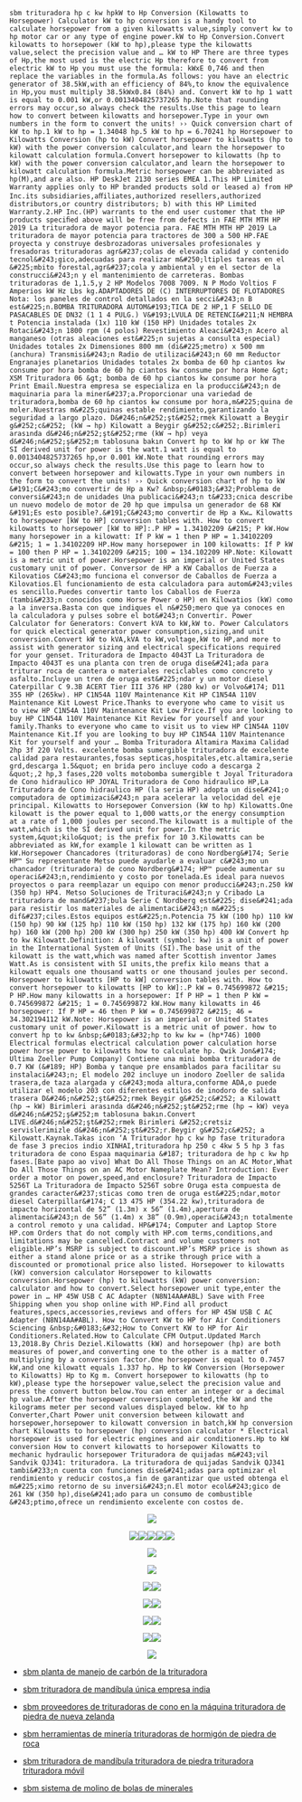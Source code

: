 
```
sbm trituradora hp c kw hpkW to Hp Conversion (Kilowatts to Horsepower) Calculator kW to hp conversion is a handy tool to calculate horsepower from a given kilowatts value,simply convert kw to hp motor car or any type of engine power.kW to Hp Conversion.Convert kilowatts to horsepower (kW to hp),please type the kilowatts value,select the precision value and … kW to HP There are three types of Hp,the most used is the electric Hp therefore to convert from electric kW to Hp you must use the formula: kWxE 0,746 and then replace the variables in the formula.As follows: you have an electric generator of 38.5kW,with an efficiency of 84%,to know the equivalence in Hp,you must multiply 38.5kWx0.84 (84%) and. Convert kW to hp 1 watt is equal to 0.001 kW,or 0.0013404825737265 hp.Note that rounding errors may occur,so always check the results.Use this page to learn how to convert between kilowatts and horsepower.Type in your own numbers in the form to convert the units! ›› Quick conversion chart of kW to hp.1 kW to hp = 1.34048 hp.5 kW to hp = 6.70241 hp Horsepower to Kilowatts Conversion (hp to kW) Convert horsepower to kilowatts (hp to kW) with the power conversion calculator,and learn the horsepower to kilowatt calculation formula.Convert horsepower to kilowatts (hp to kW) with the power conversion calculator,and learn the horsepower to kilowatt calculation formula.Metric horsepower can be abbreviated as hp(M),and are also. HP DeskJet 2130 series EMEA 1.This HP Limited Warranty applies only to HP branded products sold or leased a) from HP Inc.its subsidiaries,aﬀiliates,authorized resellers,authorized distributors,or country distributors; b) with this HP Limited Warranty.2.HP Inc.(HP) warrants to the end user customer that the HP products speciﬁed above will be free from defects in FAE MTH MTH HP 2019 La trituradora de mayor potencia para. FAE MTH MTH HP 2019 La trituradora de mayor potencia para tractores de 300 a 500 HP.FAE proyecta y construye desbrozadoras universales profesionales y fresadoras trituradoras agr&#237;colas de elevada calidad y contenido tecnol&#243;gico,adecuadas para realizar m&#250;ltiples tareas en el &#225;mbito forestal,agr&#237;cola y ambiental y en el sector de la construcci&#243;n y el mantenimiento de carreteras. Bombas trituradoras de 1,1.5,y 2 HP Modelos 7008 7009. N P Modo Voltios F Amperios kW Hz Lbs kg.ADAPTADORES DE (C) INTERRUPTORES DE FLOTADORES Nota: los paneles de control detallados en la secci&#243;n B est&#225;n.BOMBA TRITURADORA AUTOM&#193;TICA DE 2 HP,1 F SELLO DE PASACABLES DE DN32 (1 1 4 PULG.) V&#193;LVULA DE RETENCI&#211;N HEMBRA t Potencia instalada (1x) 110 kW (150 HP) Unidades totales 2x Rotaci&#243;n 1800 rpm (4 polos) Revestimiento Aleaci&#243;n Acero al manganeso (otras aleaciones est&#225;n sujetas a consulta especial) Unidades totales 2x Dimensiones 800 mm (di&#225;metro) x 500 mm (anchura) Transmisi&#243;n Radio de utilizaci&#243;n 60 mm Reductor Engranajes planetarios Unidades totales 2x bomba de 60 hp ciantos kw consume por hora bomba de 60 hp ciantos kw consume por hora Home &gt; XSM Trituradora 06 &gt; bomba de 60 hp ciantos kw consume por hora Print Email.Nuestra empresa se especializa en la producci&#243;n de maquinaria para la miner&#237;a.Proporcionar una variedad de trituradora,bomba de 60 hp ciantos kw consume por hora,m&#225;quina de moler.Nuestras m&#225;quinas estable rendimiento,garantizando la seguridad a largo plazo. D&#246;n&#252;şt&#252;rmek Kilowatt a Beygir g&#252;c&#252; (kW → hp) Kilowatt a Beygir g&#252;c&#252;.Birimleri arasında d&#246;n&#252;şt&#252;rme (kW → hp) veya d&#246;n&#252;ş&#252;m tablosuna bakın Convert hp to kW hp or kW The SI derived unit for power is the watt.1 watt is equal to 0.0013404825737265 hp,or 0.001 kW.Note that rounding errors may occur,so always check the results.Use this page to learn how to convert between horsepower and kilowatts.Type in your own numbers in the form to convert the units! ›› Quick conversion chart of hp to kW &#191;C&#243;mo convertir de Hp a Kw? &nbsp;&#0183;&#32;Problema de conversi&#243;n de unidades Una publicaci&#243;n t&#233;cnica describe un nuevo modelo de motor de 20 hp que impulsa un generador de 68 KW &#191;Es esto posible?.&#191;C&#243;mo convertir de Hp a Kw… Kilowatts to horsepower [kW to HP] conversion tables with. How to convert kilowatts to horsepower [kW to HP]:.P HP = 1.34102209 &#215; P kW.How many horsepower in a kilowatt: If P kW = 1 then P HP = 1.34102209 &#215; 1 = 1.34102209 HP.How many horsepower in 100 kilowatts: If P kW = 100 then P HP = 1.34102209 &#215; 100 = 134.102209 HP.Note: Kilowatt is a metric unit of power.Horsepower is an imperial or United States customary unit of power. Conversor de HP a KW Caballos de Fuerza a Kilovatios C&#243;mo funciona el conversor de Caballos de Fuerza a Kilovatios.El funcionamiento de esta calculadora para autom&#243;viles es sencillo.Puedes convertir tanto los Caballos de Fuerza (tambi&#233;n conocidos como Horse Power o HP) en Kilowatios (kW) como a la inversa.Basta con que indiques el n&#250;mero que ya conoces en la calculadora y pulses sobre el bot&#243;n Convertir. Power Calculator for Generators: Convert kVA to kW,kW to. Power Calculators for quick electical generator power consumption,sizing,and unit conversion.Convert kW to kVA,kVA to kW,voltage,kW to HP,and more to assist with generator sizing and electrical specifications required for your genset. Trituradora de Impacto 4043T La Trituradora de Impacto 4043T es una planta con tren de oruga dise&#241;ada para triturar roca de cantera o materiales reciclables como concreto y asfalto.Incluye un tren de oruga est&#225;ndar y un motor diesel Caterpillar C 9.3B ACERT Tier III 376 HP (280 kw) or Volvo&#174; D11 355 HP (265kw). HP C1N54A 110V Maintenance Kit HP C1N54A 110V Maintenance Kit Lowest Price.Thanks to everyone who came to visit us to view HP C1N54A 110V Maintenance Kit Low Price.If you are looking to buy HP C1N54A 110V Maintenance Kit Review for yourself and your family.Thanks to everyone who came to visit us to view HP C1N54A 110V Maintenance Kit.If you are looking to buy HP C1N54A 110V Maintenance Kit for yourself and your … Bomba Trituradora Altamira Maxima Calidad 2hp 3f 220 Volts. excelente bomba sumergible trituradora de excelente calidad para restaurantes,fosas septicas,hospitales,etc.altamira,serie grd,descarga 1.5&quot; en brida pero incluye codo a descarga 2 &quot;,2 hp,3 fases,220 volts motobomba sumergible t Joyal Trituradora de Cono hidraulico HP JOYAL Trituradora de Cono hidraulico HP,La Trituradora de Cono hidraulico HP (la seria HP) adopta un dise&#241;o computadora de optimizaci&#243;n para acelerar la velocidad del eje principal. Kilowatts to Horsepower Conversion (kW to hp) Kilowatts.One kilowatt is the power equal to 1,000 watts,or the energy consumption at a rate of 1,000 joules per second.The kilowatt is a multiple of the watt,which is the SI derived unit for power.In the metric system,&quot;kilo&quot; is the prefix for 10 3.Kilowatts can be abbreviated as kW,for example 1 kilowatt can be written as 1 kW.Horsepower Chancadores (trituradoras) de cono Nordberg&#174; Serie HP™ Su representante Metso puede ayudarle a evaluar c&#243;mo un chancador (trituradora) de cono Nordberg&#174; HP™ puede aumentar su operaci&#243;n,rendimiento y costo por tonelada.Es ideal para nuevos proyectos o para reemplazar un equipo con menor producci&#243;n.250 kW (350 hp) HP4. Metso Soluciones de Trituraci&#243;n y Cribado La trituradora de mand&#237;bula Serie C Nordberg est&#225; dise&#241;ada para resistir los materiales de alimentaci&#243;n m&#225;s dif&#237;ciles.Estos equipos est&#225;n.Potencia 75 kW (100 hp) 110 kW (150 hp) 90 kW (125 hp) 110 kW (150 hp) 132 kW (175 hp) 160 kW (200 hp) 160 kW (200 hp) 200 kW (300 hp) 250 kW (350 hp) 400 kW Convert hp to kw Kilowatt.Definition: A kilowatt (symbol: kw) is a unit of power in the International System of Units (SI).The base unit of the kilowatt is the watt,which was named after Scottish inventor James Watt.As is consistent with SI units,the prefix kilo means that a kilowatt equals one thousand watts or one thousand joules per second. Horsepower to kilowatts [HP to kW] conversion tables with. How to convert horsepower to kilowatts [HP to kW]:.P kW = 0.745699872 &#215; P HP.How many kilowatts in a horsepower: If P HP = 1 then P kW = 0.745699872 &#215; 1 = 0.745699872 kW.How many kilowatts in 46 horsepower: If P HP = 46 then P kW = 0.745699872 &#215; 46 = 34.302194112 kW.Note: Horsepower is an imperial or United States customary unit of power.Kilowatt is a metric unit of power. how to convert hp to kw &nbsp;&#0183;&#32;hp to kw kw = (hp*746) 1000 Electrical formulas electrical calculation power calculation horse power horse power to kilowatts how to calculate hp. Qwik Jon&#174; Ultima Zoeller Pump Company) Contiene una mini bomba trituradora de 0.7 KW (&#189; HP) Bomba y tanque pre ensamblados para facilitar su instalaci&#243;n; El modelo 202 incluye un inodoro Zoeller de salida trasera,de taza alargada y c&#243;moda altura,conforme ADA,o puede utilizar el modelo 203 con diferentes estilos de inodoro de salida trasera D&#246;n&#252;şt&#252;rmek Beygir g&#252;c&#252; a Kilowatt (hp → kW) Birimleri arasında d&#246;n&#252;şt&#252;rme (hp → kW) veya d&#246;n&#252;ş&#252;m tablosuna bakın.Convert LIVE.d&#246;n&#252;şt&#252;rmek Birimleri &#252;cretsiz servislerimizle d&#246;n&#252;şt&#252;r.Beygir g&#252;c&#252; a Kilowatt.Kaynak.Takas icon ‘A Triturador hp c kw hp fase trituradora de fase 3 precios indio XINHAI,trituradora hp 250 c 4kw 5 5 hp 3 fas trituradora de cono Espaa maquinaria &#187; trituradora de hp c kw hp fases.[Bate papo ao vivo] What Do All Those Things on an AC Motor,What Do All Those Things on an AC Motor Nameplate Mean? Introduction: Ever order a motor on power,speed,and enclosure? Trituradora de Impacto 5256T La Trituradora de Impacto 5256T sobre Oruga esta compuesta de grandes caracter&#237;sticas como tren de oruga est&#225;ndar,motor diesel Caterpillar&#174; C 13 475 HP (354.22 kw),trituradora de impacto horizontal de 52” (1.3m) x 56” (1.4m),apertura de alimentaci&#243;n de 56” (1.4m) x 38” (0.9m),operaci&#243;n totalmente a control remoto y una calidad. HP&#174; Computer and Laptop Store HP.com Orders that do not comply with HP.com terms,conditions,and limitations may be cancelled.Contract and volume customers not eligible.HP’s MSRP is subject to discount.HP’s MSRP price is shown as either a stand alone price or as a strike through price with a discounted or promotional price also listed. Horsepower to kilowatts (kW) conversion calculator Horsepower to kilowatts conversion.Horsepower (hp) to kilowatts (kW) power conversion: calculator and how to convert.Select horsepower unit type,enter the power in … HP 45W USB C AC Adapter (N8N14AA#ABL) Save with Free Shipping when you shop online with HP.Find all product features,specs,accessories,reviews and offers for HP 45W USB C AC Adapter (N8N14AA#ABL). How to Convert KW to HP for Air Conditioners Sciencing &nbsp;&#0183;&#32;How to Convert KW to HP for Air Conditioners.Related.How to Calculate CFM Output.Updated March 13,2018.By Chris Deziel.Kilowatts (kW) and horsepower (hp) are both measures of power,and converting one to the other is a matter of multiplying by a conversion factor.One horsepower is equal to 0.7457 kW,and one kilowatt equals 1.337 hp. Hp to kW Conversion (Horsepower to Kilowatts) Hp to Kg m. Convert horsepower to kilowatts (hp to kW),please type the horsepower value,select the precision value and press the convert button below.You can enter an integer or a decimal hp value.After the horsepower conversion completed,the kW and the kilograms meter per second values displayed below. kW to hp Converter,Chart Power unit conversion between kilowatt and horsepower,horsepower to kilowatt conversion in batch,kW hp conversion chart Kilowatts to horsepower (hp) conversion calculator * Electrical horsepower is used for electric engines and air conditioners.Hp to kW conversion How to convert kilowatts to horsepower Kilowatts to mechanic hydraulic horsepower Trituradora de quijadas m&#243;vil Sandvik QJ341: trituradora. La trituradora de quijadas Sandvik QJ341 tambi&#233;n cuenta con funciones dise&#241;adas para optimizar el rendimiento y reducir costos,a fin de garantizar que usted obtenga el m&#225;ximo retorno de su inversi&#243;n.El motor ecol&#243;gico de 261 kW (350 hp),dise&#241;ado para un consumo de combustible &#243;ptimo,ofrece un rendimiento excelente con costos de. 
```

<div align="center">

<a href="https://es-crusher.shibang-china.com/github&k=sbm+trituradora+hp+c+kw+hp"><img src="https://static.shibang-china.com/es/crusher/logo.jpg"></a>

<a href="https://es-crusher.shibang-china.com/github&k=sbm+trituradora+hp+c+kw+hp"><img src="https://static.shibang-china.com/es/crusher/index.jpg"></a><a href="https://es-crusher.shibang-china.com/material.htmlgithub&k=sbm+trituradora+hp+c+kw+hp"><img src="https://static.shibang-china.com/es/crusher/material.jpg"></a><a href="https://es-crusher.shibang-china.com/application.htmlgithub&k=sbm+trituradora+hp+c+kw+hp"><img src="https://static.shibang-china.com/es/crusher/application.jpg"></a><a href="https://es-crusher.shibang-china.com/aboutus.htmlgithub&k=sbm+trituradora+hp+c+kw+hp"><img src="https://static.shibang-china.com/es/crusher/aboutus.jpg"></a><a href="https://es-crusher.shibang-china.com/contact.htmlgithub&k=sbm+trituradora+hp+c+kw+hp"><img src="https://static.shibang-china.com/es/crusher/contact.jpg"></a>

<a href="https://es-crusher.shibang-china.com/github&k=sbm+trituradora+hp+c+kw+hp"><img src="https://static.shibang-china.com/es/crusher/banner.jpg"></a>

<a href="https://swt.shibang-china.com/github&k=sbm+trituradora+hp+c+kw+hp"><img src="https://static.shibang-china.com/es/crusher/text.jpg"></a>

<a href="https://swt.shibang-china.com/github&k=sbm+trituradora+hp+c+kw+hp"><img src="https://static.shibang-china.com/es/crusher/chat.jpg"></a><a href="https://es-crusher.shibang-china.com/contact.htmlgithub&k=sbm+trituradora+hp+c+kw+hp"><img src="https://static.shibang-china.com/es/crusher/message.jpg"></a>

<a href="https://es-crusher.shibang-china.com/products/pe.htmlgithub&k=sbm+trituradora+hp+c+kw+hp"><img src="https://static.shibang-china.com/es/crusher/pe.jpg"></a><a href="https://es-crusher.shibang-china.com/products/pf.htmlgithub&k=sbm+trituradora+hp+c+kw+hp"><img src="https://static.shibang-china.com/es/crusher/pf.jpg"></a>

<a href="https://es-crusher.shibang-china.com/products/hpt.htmlgithub&k=sbm+trituradora+hp+c+kw+hp"><img src="https://static.shibang-china.com/es/crusher/hpt.jpg"></a><a href="https://es-crusher.shibang-china.com/products/vsi.htmlgithub&k=sbm+trituradora+hp+c+kw+hp"><img src="https://static.shibang-china.com/es/crusher/vsi.jpg"></a>

<a href="https://es-crusher.shibang-china.com/products/klv.htmlgithub&k=sbm+trituradora+hp+c+kw+hp"><img src="https://static.shibang-china.com/es/crusher/klv.jpg"></a><a href="https://es-crusher.shibang-china.com/products/portable.htmlgithub&k=sbm+trituradora+hp+c+kw+hp"><img src="https://static.shibang-china.com/es/crusher/portable.jpg"></a>

<a href="https://swt.shibang-china.com/github&k=sbm+trituradora+hp+c+kw+hp"><img src="https://static.shibang-china.com/es/crusher/case.jpg"></a>

</div>


* [sbm planta de manejo de carbón de la trituradora](sbm%20planta%20de%20manejo%20de%20carb%C3%B3n%20de%20la%20trituradora.md)

* [sbm trituradora de mandíbula única empresa india](sbm%20trituradora%20de%20mand%C3%ADbula%20%C3%BAnica%20empresa%20india.md)

* [sbm proveedores de trituradoras de cono en la máquina trituradora de piedra de nueva zelanda](sbm%20proveedores%20de%20trituradoras%20de%20cono%20en%20la%20m%C3%A1quina%20trituradora%20de%20piedra%20de%20nueva%20zelanda.md)

* [sbm herramientas de minería trituradoras de hormigón de piedra de roca](sbm%20herramientas%20de%20miner%C3%ADa%20trituradoras%20de%20hormig%C3%B3n%20de%20piedra%20de%20roca.md)

* [sbm trituradora de mandíbula trituradora de piedra trituradora trituradora móvil](sbm%20trituradora%20de%20mand%C3%ADbula%20trituradora%20de%20piedra%20trituradora%20trituradora%20m%C3%B3vil.md)

* [sbm sistema de molino de bolas de minerales](sbm%20sistema%20de%20molino%20de%20bolas%20de%20minerales.md)